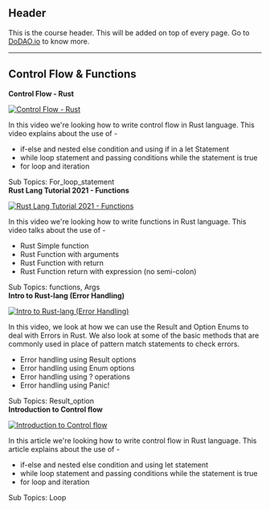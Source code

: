## Header
This is the course header. This will be added on top of every page. Go to [DoDAO.io](https://www.dodao.io) to know more.

 ---
 
 ## Control Flow & Functions
 
  **Control Flow - Rust**
 
 [![Control Flow - Rust](https://img.youtube.com/vi/EVruNiwIfzI/0.jpg)](https://www.youtube.com/watch?v=EVruNiwIfzI)     
 
 In this video we're looking how to write control flow in Rust language.
This video explains about the use of -
* if-else and nested else condition and using if in a let Statement
* while loop statement and passing conditions while the statement is true
* for loop and iteration
    
 
 Sub Topics: For_loop_statement    
  **Rust Lang Tutorial 2021 - Functions**
 
 [![Rust Lang Tutorial 2021 - Functions](https://img.youtube.com/vi/hSSYwVfzaZM/0.jpg)](https://www.youtube.com/watch?v=hSSYwVfzaZM)     
 
 In this video we're looking how to write functions in Rust language.
This video talks about the use of -
* Rust Simple function
* Rust Function with arguments
* Rust Function with return
* Rust Function return with expression (no semi-colon)
    
 
 Sub Topics: functions, Args    
  **Intro to Rust-lang (Error Handling)**
 
 [![Intro to Rust-lang (Error Handling)](https://img.youtube.com/vi/mhw-x5Q_-z0/0.jpg)](https://www.youtube.com/watch?v=mhw-x5Q_-z0)     
 
 In this video, we look at how we can use the Result and Option Enums to deal with Errors in Rust. 
We also look at some of the basic methods that are commonly used in place of pattern match statements to check errors. 
* Error handling using Result options
* Error handling using Enum options
* Error handling using ? operations 
* Error handling using Panic!
    
 
 Sub Topics: Result_option    
  **Introduction to Control flow**
 
 [![Introduction to Control flow](https://img.youtube.com/vi/null/0.jpg)](https://www.youtube.com/watch?v=null)     
 
 In this article we're looking how to write control flow in Rust language.
This article explains about the use of -
* if-else and nested else condition and using let statement
* while loop statement and passing conditions while the statement is true
* for loop and iteration
    
 
 Sub Topics: Loop    
 
